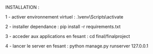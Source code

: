 INSTALLATION : 


1 - activer environnement virtuel : .\venv\Scripts\activate

2 - installer dependance : pip install -r requirements.txt

3 - acceder aux applications en fesant : cd final/finalproject

4 - lancer le server en fesant : python manage.py runserver 127.0.0.1





